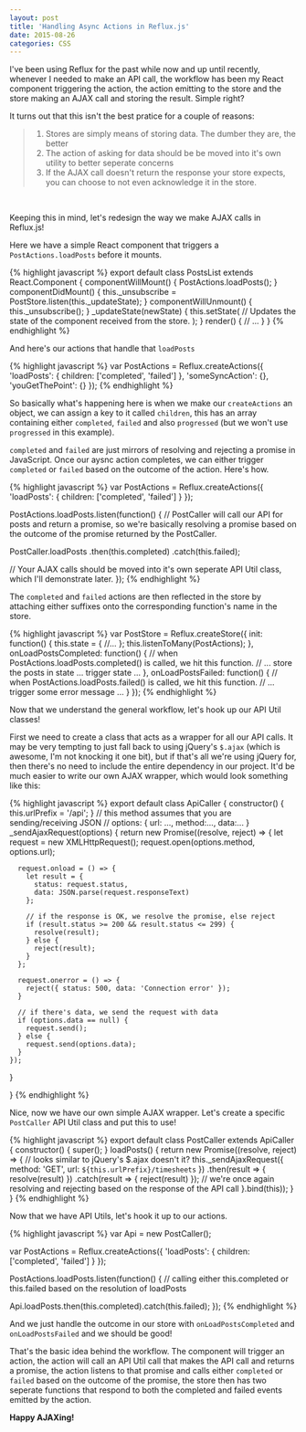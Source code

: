 ```yaml
---
layout: post
title: 'Handling Async Actions in Reflux.js'
date: 2015-08-26
categories: CSS
---
```


I've been using Reflux for the past while now and up until recently, whenever I needed to make an API call, the workflow has been my React component triggering the action, the action emitting to the store and the store making an AJAX call and storing the result. Simple right?

It turns out that this isn't the best pratice for a couple of reasons:

<blockquote>
  <ol>
    <li>Stores are simply means of storing data. The dumber they are, the better</li>
    <li>The action of asking for data should be be moved into it's own utility to better seperate concerns</li>
    <li>If the AJAX call doesn't return the response your store expects, you can choose to not even acknowledge it in the store.</li>
  </ol>
</blockquote>
<br>

Keeping this in mind, let's redesign the way we make AJAX calls in Reflux.js!
<br>

Here we have a simple React component that triggers a `PostActions.loadPosts` before it mounts.

{% highlight javascript %}
export default class PostsList extends React.Component {
  componentWillMount() {
    PostActions.loadPosts();
  }
  componentDidMount() {
    this._unsubscribe = PostStore.listen(this._updateState);
  }
  componentWillUnmount() {
    this._unsubscribe();
  }
  _updateState(newState) {
    this.setState(
      // Updates the state of the component received from the store.
    );
  }
  render() {
    // ...
  }
}
{% endhighlight %}
 
 And here's our actions that handle that `loadPosts`

{% highlight javascript %}
var PostActions = Reflux.createActions({
  'loadPosts': { children: ['completed', 'failed'] },
  'someSyncAction': {},
  'youGetThePoint': {}
});
{% endhighlight %}

So basically what's happening here is when we make our `createActions` an object, we can assign a key to it called `children`, this has an array containing either `completed`, `failed` and also `progressed` (but we won't use `progressed` in this example).

`completed` and `failed` are just mirrors of resolving and rejecting a promise in JavaScript. Once our aysnc action completes, we can either trigger `completed` or `failed` based on the outcome of the action. Here's how.

{% highlight javascript %}
var PostActions = Reflux.createActions({
  'loadPosts': { children: ['completed', 'failed'] }
});

PostActions.loadPosts.listen(function() {
  // PostCaller will call our API for posts and return a promise, so we're basically resolving a promise based on the outcome of the promise returned by the PostCaller.

  PostCaller.loadPosts
    .then(this.completed)
    .catch(this.failed);

  // Your AJAX calls should be moved into it's own seperate API Util class, which I'll demonstrate later.
});
{% endhighlight %}

The `completed` and `failed` actions are then reflected in the store by attaching either suffixes onto the corresponding function's name in the store.

{% highlight javascript %}
var PostStore = Reflux.createStore({
  init: function() {
    this.state = { //... };
    this.listenToMany(PostActions);
  },
  onLoadPostsCompleted: function() {
    // when PostActions.loadPosts.completed() is called, we hit this function.
    // ... store the posts in state ... trigger state ...
  },
  onLoadPostsFailed: function() {
    // when PostActions.loadPosts.failed() is called, we hit this function.
    // ... trigger some error message ...
  }
});
{% endhighlight %}
<br>

Now that we understand the general workflow, let's hook up our API Util classes!

First we need to create a class that acts as a wrapper for all our API calls. It may be very tempting to just fall back to using jQuery's `$.ajax` (which is awesome, I'm not knocking it one bit), but if that's all we're using jQuery for, then there's no need to include the entire dependency in our project. It'd be much easier to write our own AJAX wrapper, which would look something like this:

{% highlight javascript %}
export default class ApiCaller {
  constructor() {
    this.urlPrefix = '/api';
  }
  // this method assumes that you are sending/receiving JSON
  // options: { url: ..., method:..., data:... }
  _sendAjaxRequest(options) {
    return new Promise((resolve, reject) => {
      let request = new XMLHttpRequest();
      request.open(options.method, options.url);

      request.onload = () => {
        let result = {
          status: request.status,
          data: JSON.parse(request.responseText)
        };

        // if the response is OK, we resolve the promise, else reject
        if (result.status >= 200 && result.status <= 299) {
          resolve(result);
        } else {
          reject(result);
        }
      };

      request.onerror = () => {
        reject({ status: 500, data: 'Connection error' });
      }
      
      // if there's data, we send the request with data
      if (options.data == null) {
        request.send();
      } else {
        request.send(options.data);
      }
    });
  }

}
{% endhighlight %}

Nice, now we have our own simple AJAX wrapper. Let's create a specific `PostCaller` API Util class and put this to use!

{% highlight javascript %}
export default class PostCaller extends ApiCaller {
  constructor() {
    super();
  }
  loadPosts() {
    return new Promise((resolve, reject) => {
      // looks similar to jQuery's $.ajax doesn't it?
      this._sendAjaxRequest({
        method: 'GET',
        url: `${this.urlPrefix}/timesheets`
      })
      .then(result => { resolve(result) })
      .catch(result => { reject(result) });
      // we're once again resolving and rejecting based on the response of the API call
    }.bind(this));
  }
}
{% endhighlight %}

Now that we have API Utils, let's hook it up to our actions.

{% highlight javascript %}
var Api = new PostCaller();

var PostActions = Reflux.createActions({
  'loadPosts': { children: ['completed', 'failed'] }
});

PostActions.loadPosts.listen(function() {
  // calling either this.completed or this.failed based on the resolution of loadPosts

  Api.loadPosts.then(this.completed).catch(this.failed);
});
{% endhighlight %}

And we just handle the outcome in our store with `onLoadPostsCompleted` and `onLoadPostsFailed` and we should be good!


That's the basic idea behind the workflow. The component will trigger an action, the action will call an API Util call that makes the API call and returns a promise, the action listens to that promise and calls either `completed` or `failed` based on the outcome of the promise, the store then has two seperate functions that respond to both the completed and failed events emitted by the action.
<br>

<strong>Happy AJAXing!</strong>